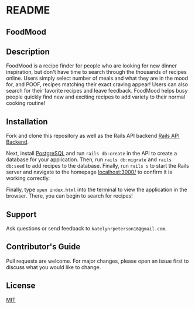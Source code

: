 # README

## FoodMood

## Description
FoodMood is a recipe finder for people who are looking for new dinner inspiration, but don't have time to search through the thousands of recipes online. Users simply select number of meals and what they are in the mood for, and POOF, recipes matching their exact craving appear! Users can also search for their favorite recipes and leave feedback. FoodMood helps busy people quickly find new and exciting recipes to add variety to their normal cooking routine!

## Installation
Fork and clone this repository as well as the Rails API backend [Rails API Backend](https://github.com/pete3249/js-rails-foodmood-backend). 

Next, install [PostgreSQL](https://www.postgresql.org/docs/) and run `rails db:create` in the API to create a database for your application. Then, run `rails db:migrate` and `rails db:seed` to add recipes to the database. Finally, run `rails s` to start the Rails server and navigate to the homepage [localhost:3000/](localhost:3000/) to confirm it is working correctly. 

Finally, type `open index.html` into the terminal to view the application in the browser. There, you can begin to search for recipes!

## Support
Ask questions or send feedback to `katelynrpeterson16@gmail.com`.

## Contributor's Guide
Pull requests are welcome. For major changes, please open an issue first to discuss what you would like to change.

## License
[MIT](https://opensource.org/licenses/MIT)
